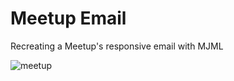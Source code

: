 # Meetup Email
Recreating a Meetup's responsive email with MJML

![meetup](https://user-images.githubusercontent.com/28643797/55925291-f3e1fb80-5bc1-11e9-8a3f-f4505f777c00.png)